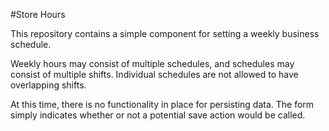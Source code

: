 #Store Hours

This repository contains a simple component for setting a weekly business schedule.

Weekly hours may consist of multiple schedules, and schedules may consist of
multiple shifts. Individual schedules are not allowed to have overlapping shifts.

At this time, there is no functionality in place for persisting data. The form
simply indicates whether or not a potential save action would be called.
